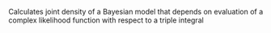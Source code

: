 Calculates joint density of a Bayesian model that depends on evaluation of
a complex likelihood function with respect to a triple integral
